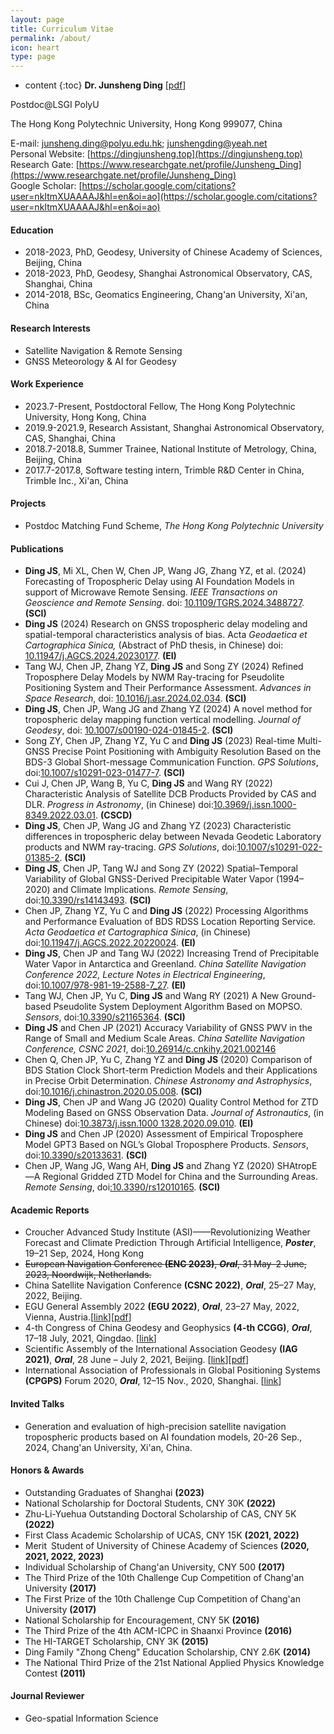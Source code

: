 ```yaml
---
layout: page
title: Curriculum Vitae
permalink: /about/
icon: heart
type: page
---
```

* content
{:toc}
**Dr. Junsheng Ding** [[pdf](https://github.com/Sardingfish/Sardingfish.github.io/blob/master/page/CV_DingJS.pdf)]

Postdoc@LSGI PolyU

The Hong Kong Polytechnic University, Hong Kong 999077, China

E-mail: junsheng.ding@polyu.edu.hk; junshengding@yeah.net  
Personal Website: [https://dingjunsheng.top](https://dingjunsheng.top)  
Research Gate: [https://www.researchgate.net/profile/Junsheng_Ding](https://www.researchgate.net/profile/Junsheng_Ding)  
Google Scholar: [https://scholar.google.com/citations?user=nkItmXUAAAAJ&hl=en&oi=ao](https://scholar.google.com/citations?user=nkItmXUAAAAJ&hl=en&oi=ao)

#### **Education**
- 2018-2023, PhD, Geodesy, University of Chinese Academy of Sciences, Beijing, China
- 2018-2023, PhD, Geodesy, Shanghai Astronomical Observatory, CAS, Shanghai, China
- 2014-2018, BSc, Geomatics Engineering, Chang'an University, Xi'an, China

#### **Research Interests**
- Satellite Navigation & Remote Sensing
- GNSS Meteorology & AI for Geodesy

#### **Work Experience**
- 2023.7-Present, Postdoctoral Fellow, The Hong Kong Polytechnic University, Hong Kong, China
- 2019.9-2021.9, Research Assistant, Shanghai Astronomical Observatory, CAS, Shanghai, China
- 2018.7-2018.8, Summer Trainee, National Institute of Metrology, China, Beijing, China
- 2017.7-2017.8, Software testing intern, Trimble R&D Center in China, Trimble Inc., Xi'an, China

#### **Projects**

- Postdoc Matching Fund Scheme, *The Hong Kong Polytechnic University*

#### **Publications**

- **Ding JS**, Mi XL, Chen W, Chen JP, Wang JG, Zhang YZ, et al. (2024) Forecasting of Tropospheric Delay using AI Foundation Models in support of Microwave Remote Sensing. *IEEE Transactions on Geoscience and Remote Sensing*. doi: [10.1109/TGRS.2024.3488727](https://doi.org/10.1109/TGRS.2024.3488727). **(SCI)**
- **Ding JS** (2024) Research on GNSS tropospheric delay modeling and spatial-temporal characteristics analysis of bias. Acta *Geodaetica et Cartographica Sinica,* (Abstract of PhD thesis, in Chinese) doi: [10.11947/j.AGCS.2024.20230177](http://xb.chinasmp.com/CN/10.11947/j.AGCS.2024.20230177). **(EI)**
- Tang WJ, Chen JP, Zhang YZ, **Ding JS** and Song ZY (2024) Refined Troposphere Delay Models by NWM Ray-tracing for Pseudolite Positioning System and Their Performance Assessment. *Advances in Space Research*, doi: [10.1016/j.asr.2024.02.034](https://doi.org/10.1016/j.asr.2024.02.034). **(SCI)**
- **Ding JS**, Chen JP, Wang JG and Zhang YZ (2024) A novel method for tropospheric delay mapping function vertical modelling. *Journal of Geodesy*, doi: [10.1007/s00190-024-01845-2](https://doi.org/10.1007/s00190-024-01845-2). **(SCI)**
- Song ZY, Chen JP, Zhang YZ, Yu C and **Ding JS** (2023) Real-time Multi-GNSS Precise Point Positioning with Ambiguity Resolution Based on the BDS-3 Global Short-message Communication Function. *GPS Solutions*,  doi:[10.1007/s10291-023-01477-7](https://link.springer.com/article/10.1007/s10291-023-01477-7).  **(SCI)**
- Cui J, Chen JP, Wang B, Yu C, **Ding JS** and Wang RY (2022) Characteristic Analysis of Satellite DCB Products Provided
  by CAS and DLR. *Progress in Astronomy*, (in Chinese) doi:[10.3969/j.issn.1000-8349.2022.03.01](http://center.shao.ac.cn/twxjz/abstract/2022/20220308.pdf). **(CSCD)**
- **Ding JS**, Chen JP, Wang JG and Zhang YZ (2023) Characteristic differences in tropospheric delay between Nevada Geodetic Laboratory products and NWM ray-tracing. *GPS Solutions*, doi:[10.1007/s10291-022-01385-2](https://link.springer.com/article/10.1007/s10291-022-01385-2). **(SCI)**
- **Ding JS**, Chen JP, Tang WJ and Song ZY (2022) Spatial–Temporal Variability of Global GNSS-Derived Precipitable Water Vapor (1994–2020) and Climate Implications. *Remote Sensing*, doi:[10.3390/rs14143493](https://www.mdpi.com/2072-4292/14/14/3493/htm). **(SCI)**
- Chen JP, Zhang YZ, Yu C and **Ding JS** (2022) Processing Algorithms and Performance Evaluation of BDS RDSS Location Reporting Service. *Acta Geodaetica et Cartographica Sinica*, (in Chinese) doi:[10.11947/j.AGCS.2022.20220024](http://xb.sinomaps.com/CN/10.11947/j.AGCS.2022.20220024). **(EI)**
- **Ding JS**, Chen JP and Tang WJ (2022) Increasing Trend of Precipitable Water Vapor in Antarctica and Greenland. *China Satellite Navigation Conference 2022, Lecture Notes in Electrical Engineering*, doi:[10.1007/978-981-19-2588-7_27](http://dx.doi.org/10.1007/978-981-19-2588-7_27). **(EI)**
- Tang WJ, Chen JP, Yu C, **Ding JS** and Wang RY (2021) A New Ground-based Pseudolite System Deployment Algorithm Based on MOPSO. *Sensors*, doi:[10.3390/s21165364](https://www.mdpi.com/1424-8220/21/16/5364). **(SCI)**
- **Ding JS** and Chen JP (2021) Accuracy Variability of GNSS PWV in the Range of Small and Medium Scale Areas. *China Satellite Navigation Conference, CSNC 2021*, doi:[10.26914/c.cnkihy.2021.002146](https://kns.cnki.net/kcms/detail/detail.aspx?dbcode=CPFD&dbname=CPFDTEMP&filename=WXDH202105001003&v=dT%25mmd2Fa%25mmd2F9hFJSEf0ab7zHb6xI4R4joiAEOerCFtZOWXnGwmaTEorOUXeytcIdnrw2Kuh68fC%25mmd2BcNcmc%3d)
- Chen Q, Chen JP, Yu C, Zhang YZ and **Ding JS** (2020) Comparison of BDS Station Clock Short-term Prediction Models and their Applications in Precise Orbit Determination. *Chinese Astronomy and Astrophysics*, doi:[10.1016/j.chinastron.2020.05.008](https://www.sciencedirect.com/science/article/pii/S0275106220300357). **(SCI)**
- **Ding JS**, Chen JP and Wang JG (2020) Quality Control Method for ZTD Modeling Based on GNSS Observation Data. *Journal of Astronautics*, (in Chinese) doi:[10.3873/j.issn.1000 1328.2020.09.010](http://www.yhxb.org.cn/CN/10.3873/j.issn.1000-1328.2020.09.010). **(EI)**
- **Ding JS** and Chen JP (2020) Assessment of Empirical Troposphere Model GPT3 Based on NGL’s Global Troposphere Products. *Sensors*, doi:[10.3390/s20133631](https://www.mdpi.com/1424-8220/20/13/3631). **(SCI)**
- Chen JP, Wang JG, Wang AH, **Ding JS** and Zhang YZ (2020) SHAtropE—A Regional Gridded ZTD Model for China and the Surrounding Areas. *Remote Sensing*, doi[:10.3390/rs12010165](https://www.mdpi.com/2072-4292/12/1/165). **(SCI)**


#### **Academic Reports**

<!-- - **Ding JS**, Chen JP, Wang JG and Zhang YZ (2023) _Characteristic differences in tropospheric delay between NGL products and NWM ray-tracing, Speaker,_ **European Navigation Conference (ENC 2023)**, Session S02–Position determination, held on 31 May–2 June, 2023 in Noordwijk, Netherlands.

- **Ding JS**, Chen JP and Tang WJ (2022) _Increasing Trend of Precipitable Water Vapor in Antarctica and Greenland, Speaker,_ **China Satellite Navigation Conference (CSNC 2022)**, Session S01–Industry Applications of Satellite Navigation, held on 25–27 May, 2022 in Beijing, China.
- **Ding JS**, Chen JP and Tang WJ (2022) *Increasing Trend of Precipitable Water Vapor in Antarctica and Greenland, Speaker,* **EGU General Assembly 2022**, Session G5.2 – Atmospheric and Environmental Monitoring with Space-Geodetic Techniques and Contributions to Extreme Weather Studies, held on 23–27 May, 2022 in Vienna, Austria.[[link](https://meetingorganizer.copernicus.org/EGU22/session/42843#Presentations)][[pdf](https://www.researchgate.net/publication/367041037_Increasing_trend_of_Precipitable_Water_Vapor_in_Antarctica_and_Greenland)]
- **Ding JS** and Chen JP (2021) *Global GNSS PWV Accuracy Assessment and Spatio-temporal Characteristics Analysis (1994-2020), Speaker,* **4-th  Congress of China Geodesy and Geophysics (4-th CCGG)**, CNC-IAMAS, M01: Atmospheric Sounding and Remote Sensing, held on July 17-18, 2021 in Qingdao, China. [[link](http://ddl.escience.cn/f/VWbR)]
- **Ding JS** and Chen JP (2021) *Long-period Accuracy Evaluation and Spatial-temporal Characterization Analysis of Global GNSS-derived PWV, Speaker,* **Scientific Assembly of the International Association Geodesy (IAG2021)**, Session 5.5: Assimilation of Geodetic Observations in the Modelling of the Atmosphere, Cryosphere and Hydrosphere (Joint ICCC),  held on June 28 - July 2, 2021 in Beijing, China. [[link](https://www.iag2021.com/en/web/program/1646)][[pdf](https://www.researchgate.net/publication/367041555_Long-period_Accuracy_Evaluation_and_Spatial-_temporal_Characterization_Analysis_of_Global_GNSS-derived_PWV)]
- **Ding JS** and Chen JP (2020) *Assessment of Empirical Troposphere Model GPT3 Based on NGL’s Global Troposphere Products, Speaker,* **International Association of Professionals in Global Positioning Systems (CPGPS) Forum 2020**, Session 5: System and Design of Navigation Signal, held on Nov. 12-15 2020 in Shanghai, China. [[link](http://202.127.29.4/shao_gnss_ac/cpgps2020/program_online.html)] -->
- Croucher Advanced Study Institute (ASI)——Revolutionizing Weather Forecast and Climate Prediction Through Artificial Intelligence, ***Poster***, 19–21 Sep, 2024, Hong Kong
- ~~European Navigation Conference **(ENC 2023)**, ***Oral***, 31 May–2 June, 2023, Noordwijk, Netherlands.~~
- China Satellite Navigation Conference **(CSNC 2022)**, ***Oral***, 25–27 May, 2022, Beijing.
- EGU General Assembly 2022 **(EGU 2022)**, ***Oral***, 23–27 May, 2022, Vienna, Austria.[[link](https://meetingorganizer.copernicus.org/EGU22/session/42843#Presentations)][[pdf](https://www.researchgate.net/publication/367041037_Increasing_trend_of_Precipitable_Water_Vapor_in_Antarctica_and_Greenland)]
- 4-th  Congress of China Geodesy and Geophysics **(4-th CCGG)**, ***Oral***, 17–18 July, 2021, Qingdao. [[link](http://ddl.escience.cn/f/VWbR)]
- Scientific Assembly of the International Association Geodesy **(IAG 2021)**, ***Oral***, 28 June – July 2, 2021, Beijing. [[link](https://www.iag2021.com/en/web/program/1646)][[pdf](https://www.researchgate.net/publication/367041555_Long-period_Accuracy_Evaluation_and_Spatial-_temporal_Characterization_Analysis_of_Global_GNSS-derived_PWV)]
- International Association of Professionals in Global Positioning Systems **(CPGPS)** Forum 2020, ***Oral***, 12–15 Nov., 2020, Shanghai. [[link](http://202.127.29.4/shao_gnss_ac/cpgps2020/program_online.html)]

#### **Invited Talks**

- Generation and evaluation of high-precision satellite navigation tropospheric products based on AI foundation models, 20-26 Sep., 2024, Chang'an University, Xi'an, China.

#### **Honors & Awards**

- Outstanding Graduates of Shanghai **(2023)**
- National Scholarship for Doctoral Students, CNY 30K **(2022)**
- Zhu-Li-Yuehua Outstanding Doctoral Scholarship of CAS, CNY 5K **(2022)**
- First Class Academic Scholarship of UCAS, CNY 15K **(2021, 2022)**
- Merit Student of University of Chinese Academy of Sciences **(2020, 2021, 2022, 2023)**
- Individual Scholarship of Chang'an University, CNY 500 **(2017)**
- The Third Prize of the 10th Challenge Cup  Competition of Chang'an University **(2017)**
- The First Prize of the 10th Challenge Cup  Competition of Chang'an University **(2017)**
- National Scholarship for Encouragement, CNY 5K **(2016)**
- The Third Prize of the 4th ACM-ICPC in Shaanxi Province **(2016)**
- The HI-TARGET Scholarship, CNY 3K **(2015)**
- Ding Family "Zhong Cheng" Education Scholarship, CNY 2.6K **(2014)**
- The National Third Prize of the 21st National Applied Physics Knowledge Contest **(2011)**

#### **Journal  Reviewer**
- Geo-spatial Information Science
